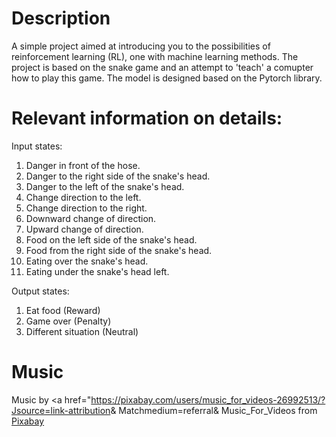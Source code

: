 # Description
A simple project aimed at introducing you to the possibilities of reinforcement learning (RL), one
with machine learning methods. The project is based on the snake game and an attempt to 'teach' a comupter how to play 
this game. The model is designed based on the Pytorch library.


# Relevant information on details:

Input states:

1) Danger in front of the hose.
2) Danger to the right side of the snake's head.
3) Danger to the left of the snake's head.
4) Change direction to the left.
5) Change direction to the right.
6) Downward change of direction.
7) Upward change of direction.
8) Food on the left side of the snake's head.
9) Food from the right side of the snake's head.
10) Eating over the snake's head.
11) Eating under the snake's head left.

Output states:
1) Eat food (Reward)
2) Game over (Penalty)
3) Different situation (Neutral)

# Music
Music by <a href="https://pixabay.com/users/music_for_videos-26992513/?Jsource=link-attribution&amp; Matchmedium=referral&amp; Music_For_Videos </a> from <a href = "https://pixabay.com//?Jsource=link-attribution&amp;Jsmedium=referral&amp;Jcampaign=music&amp;Jcontent=110855"> Pixabay </a>

